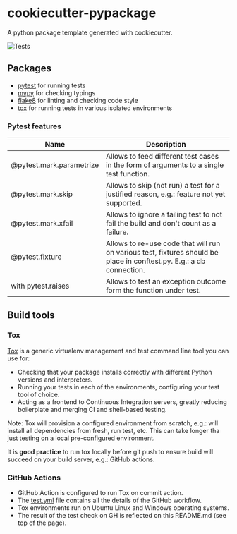 # cookiecutter-pypackage
A python package template generated with cookiecutter.

![Tests](https://github.com/francisco-ltech/cookiecutter-pypackage/actions/workflows/tests.yml/badge.svg)

## Packages
- [pytest](https://docs.pytest.org/en/7.0.x/) for running tests
- [mypy](http://mypy-lang.org/) for checking typings
- [flake8](https://flake8.pycqa.org/en/latest/) for linting and checking code style
- [tox](https://tox.wiki/) for running tests in various isolated environments

### Pytest features
| Name                     | Description                                                                                                          |
|--------------------------|----------------------------------------------------------------------------------------------------------------------|
| @pytest.mark.parametrize | Allows to feed different test cases in the form of arguments to a single test function.                              |
| @pytest.mark.skip        | Allows to skip (not run) a test for a justified reason, e.g.: feature not yet supported.                             |
| @pytest.mark.xfail       | Allows to ignore a failing test to not fail the build and don't count as a failure.                                  |
| @pytest.fixture          | Allows to re-use code that will run on various test, fixtures should be place in conftest.py. E.g.: a db connection. |
| with pytest.raises       | Allows to test an exception outcome form the function under test.                                                    |

## Build tools

### Tox

[Tox](https://tox.wiki/) is a generic virtualenv management and test command line tool you can use for:
- Checking that your package installs correctly with different Python versions and interpreters.
- Running your tests in each of the environments, configuring your test tool of choice.
- Acting as a frontend to Continuous Integration servers, greatly reducing boilerplate and merging CI and shell-based testing.

Note: Tox will provision a configured environment from scratch, e.g.: will install all dependencies from fresh, run test, etc. This can take longer tha just testing on a local pre-configured environment.

It is **good practice** to run tox locally before git push to ensure build will succeed on your build server, e.g.: GitHub actions.

### GitHub Actions

- GitHub Action is configured to run Tox on commit action.
- The [test.yml](.github/workflows/tests.yml) file contains all the details of the GitHub workflow.
- Tox environments run on Ubuntu Linux and Windows operating systems.
- The result of the test check on GH is reflected on this README.md (see top of the page).


